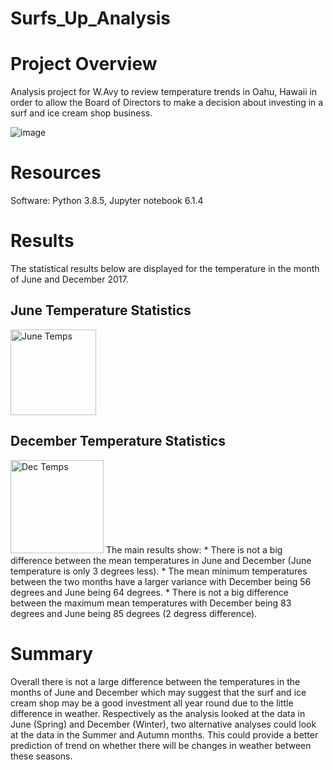 # Surfs_Up_Analysis
# Project Overview
Analysis project for W.Avy to review temperature trends in Oahu, Hawaii in order to allow the Board of Directors to make a decision about investing in a surf and ice cream shop business. 

![image](https://user-images.githubusercontent.com/81877387/155235814-84eade62-b1da-4700-9850-c6a536e52591.png)

# Resources
Software: Python 3.8.5, Jupyter notebook 6.1.4

# Results 
The statistical results below are displayed for the temperature in the month of June and December 2017.
## June Temperature Statistics 
<img width="137" alt="June Temps" src="https://user-images.githubusercontent.com/81877387/123482152-caf78680-d5d2-11eb-82fb-b7cf87de0104.png">

## December Temperature Statistics
<img width="149" alt="Dec Temps" src="https://user-images.githubusercontent.com/81877387/123482157-ccc14a00-d5d2-11eb-809e-ecf310783d2a.png">
The main results show:
* There is not a big difference between the mean temperatures in June and December (June temperature is only 3 degrees less).
* The mean minimum temperatures between the two months have a larger variance with December being 56 degrees and June being 64 degrees.
* There is not a big difference between the maximum mean temperatures with December being 83 degrees and June being 85 degrees (2 degress difference). 

# Summary 
Overall there is not a large difference between the temperatures in the months of June and December which may suggest that the surf and ice cream shop may be a good investment all year round due to the little difference in weather. 
Respectively as the analysis looked at the data in June (Spring) and December (Winter), two alternative analyses could look at the data in the Summer and Autumn months. This could provide a better prediction of trend on whether there will be changes in weather between these seasons. 
